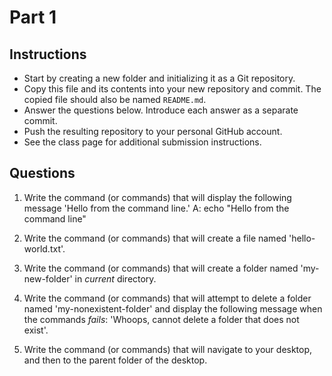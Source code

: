 # Part 1

## Instructions
- Start by creating a new folder and initializing it as a Git repository.
- Copy this file and its contents into your new repository and commit. The copied file should also be named `README.md`.
- Answer the questions below. Introduce each answer as a separate commit.
- Push the resulting repository to your personal GitHub account.
- See the class page for additional submission instructions.

## Questions
1. Write the command (or commands) that will display the following message 'Hello from the command line.'
A: echo "Hello from the command line"

2. Write the command (or commands) that will create a file named 'hello-world.txt'.
<your-answer-here>

3. Write the command (or commands) that will create a folder named 'my-new-folder' in _current_ directory.
<your-answer-here>

4. Write the command (or commands) that will attempt to delete a folder named 'my-nonexistent-folder' and display the following message when the commands _fails_: 'Whoops, cannot delete a folder that does not exist'.
<your-answer-here>

5. Write the command (or commands) that will navigate to your desktop, and then to the parent folder of the desktop.
<your-answer-here>
